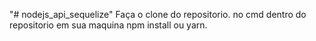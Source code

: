 "# nodejs_api_sequelize" 
Faça o clone do repositorio.
no cmd dentro do repositorio em sua maquina npm install ou  yarn.

